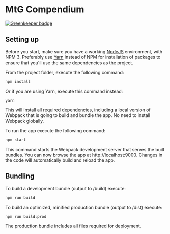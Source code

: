 # MtG Compendium

[![Greenkeeper badge](https://badges.greenkeeper.io/Saeris/Compendium.svg)](https://greenkeeper.io/)

## Setting up

Before you start, make sure you have a working [NodeJS](http://nodejs.org/) environment,
with NPM 3. Preferably use [Yarn](https://yarnpkg.com/) instead of NPM for installation
of packages to ensure that you'll use the same dependencies as the project.

From the project folder, execute the following command:

```shell
npm install
```

Or if you are using Yarn, execute this command instead:

```shell
yarn
```

This will install all required dependencies, including a local version of Webpack that is going to
build and bundle the app. No need to install Webpack globally.

To run the app execute the following command:

```shell
npm start
```

This command starts the Webpack development server that serves the built bundles.
You can now browse the app at http://localhost:9000. Changes in the code will automatically
build and reload the app.

## Bundling

To build a development bundle (output to /build) execute:

```shell
npm run build
```

To build an optimized, minified production bundle (output to /dist) execute:

```shell
npm run build:prod
```

The production bundle includes all files required for deployment.

